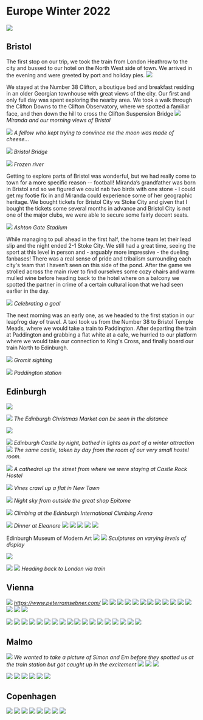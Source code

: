 # Europe Winter 2022

![](../static_media/2022_Europe/image56.jpg)

## Bristol

The first stop on our trip, we took the train from London Heathrow to the city and bussed to our hotel on the North West side of town. We arrived in the evening and were greeted by port and holiday pies.
![](../static_media/2022_Europe/image39.jpg)

We stayed at the Number 38 Clifton, a boutique bed and breakfast residing in an older Georgian townhouse with great views of the city. Our first and only full day was spent exploring the nearby area.
We took a walk through the Clifton Downs to the Clifton Observatory, where we spotted a familiar face, and then down the hill to cross the Clifton Suspension Bridge
![](../static_media/2022_Europe/image19.jpg)
*Miranda and our morning views of Bristol*

![](../static_media/2022_Europe/image63.jpg)
*A fellow who kept trying to convince me the moon was made of cheese...*

![](../static_media/2022_Europe/000052570004.jpg)
*Bristol Bridge*

![](../static_media/2022_Europe/000052570013.jpg)
*Frozen river*

<!-- ![](../static_media/2022_Europe/image18.jpg)
*Crossing the bridge* -->

Getting to explore parts of Bristol was wonderful, but we had really come to town for a more specific reason -- football! Miranda’s grandfather was born in Bristol and so we figured we could nab two birds with one stone - I could get my footie fix in and Miranda could experience some of her geographic heritage. We bought tickets for Bristol City vs Stoke City and given that I bought the tickets some several months in advance and Bristol City is not one of the major clubs, we were able to secure some fairly decent seats.

![](../static_media/2022_Europe/000052580012.jpg)
*Ashton Gate Stadium*

While managing to pull ahead in the first half, the home team let their lead slip and the night ended 2-1 Stoke City. We still had a great time, seeing the sport at this level in person and - arguably more impressive - the dueling fanbases! There was a real sense of pride and tribalism surrounding each city's team that I haven’t seen on this side of the pond. After the game we strolled across the main river to find ourselves some cozy chairs and warm mulled wine before heading back to the hotel where on a balcony we spotted the partner in crime of a certain cultural icon that we had seen earlier in the day.

![](../static_media/2022_Europe/000052570015.jpg)
*Celebrating a goal*

The next morning was an early one, as we headed to the first station in our leapfrog day of travel. A taxi took us from the Number 38 to Bristol Temple Meads, where we would take a train to Paddington. After departing the train at Paddington and grabbing a flat white at a cafe, we hurried to our platform where we would take our connection to King's Cross, and finally board our train North to Edinburgh.

![](../static_media/2022_Europe/image44.jpg)
*Gromit sighting*

![](../static_media/2022_Europe/image65.jpg)
*Paddington station*

## Edinburgh

![](../static_media/2022_Europe/image52.jpg)



![](../static_media/2022_Europe/image7.jpg)
*The Edinburgh Christmas Market can be seen in the distance*

![](../static_media/2022_Europe/image27.jpg)

<!-- slideshow these two -->
![](../static_media/2022_Europe/image21.jpg)
*Edinburgh Castle by night, bathed in lights as part of a winter attraction*
![](../static_media/2022_Europe/image25.jpg)
*The same castle, taken by day from the room of our very small hostel room.*

![](../static_media/2022_Europe/000052580017.jpg)
*A cathedral up the street from where we were staying at Castle Rock Hostel*

![](../static_media/2022_Europe/000052580016.jpg)
*Vines crawl up a flat in New Town*

![](../static_media/2022_Europe/image32.jpg)
*Night sky from outside the great shop Epitome*

![](../static_media/2022_Europe/000052570027.jpg)
*Climbing at the Edinburgh International Climbing Arena*

<!-- Slideshow these -->
![](../static_media/2022_Europe/image69.jpg)
*Dinner at Eleanore*
![](../static_media/2022_Europe/image2.jpg)
![](../static_media/2022_Europe/image53.jpg)
![](../static_media/2022_Europe/image37.jpg)
![](../static_media/2022_Europe/image8.jpg)
![](../static_media/2022_Europe/image5.jpg)

Edinburgh Museum of Modern Art
![](../static_media/2022_Europe/000052570026.jpg)
![](../static_media/2022_Europe/image15.jpg)
*Sculptures on varying levels of display*

![](../static_media/2022_Europe/image58.jpg)


![](../static_media/2022_Europe/image28.jpg)
![](../static_media/2022_Europe/000052580019.jpg)
*Heading back to London via train*



## Vienna

![](../static_media/2022_Europe/image26.jpg)
*https://www.peterramsebner.com/*
![](../static_media/2022_Europe/image3.jpg)
![](../static_media/2022_Europe/image4.jpg)
![](../static_media/2022_Europe/image6.jpg)
![](../static_media/2022_Europe/image10.jpg)
![](../static_media/2022_Europe/image12.jpg)
![](../static_media/2022_Europe/image64.jpg)
![](../static_media/2022_Europe/image16.jpg)
![](../static_media/2022_Europe/image22.jpg)
![](../static_media/2022_Europe/image23.jpg)
![](../static_media/2022_Europe/image24.jpg)
![](../static_media/2022_Europe/image30.jpg)
![](../static_media/2022_Europe/image31.jpg)
![](../static_media/2022_Europe/image40.jpg)
![](../static_media/2022_Europe/image41.jpg)
![](../static_media/2022_Europe/image46.jpg)

![](../static_media/2022_Europe/000052590022.jpg)
![](../static_media/2022_Europe/000052580021.jpg)
![](../static_media/2022_Europe/000052580023.jpg)
![](../static_media/2022_Europe/000052580024.jpg)
![](../static_media/2022_Europe/000052580031.jpg)
![](../static_media/2022_Europe/000052580035.jpg)
![](../static_media/2022_Europe/000052590008.jpg)
![](../static_media/2022_Europe/000052590010.jpg)
![](../static_media/2022_Europe/000052590012.jpg)
![](../static_media/2022_Europe/000052590017.jpg)
![](../static_media/2022_Europe/000052590018.jpg)
![](../static_media/2022_Europe/000052590023.jpg)
![](../static_media/2022_Europe/000052590025.jpg)
![](../static_media/2022_Europe/000052590028.jpg)
![](../static_media/2022_Europe/000052590029.jpg)
![](../static_media/2022_Europe/000052590030.jpg)
![](../static_media/2022_Europe/000052600006.jpg)
![](../static_media/2022_Europe/0000526000014.jpg)

## Malmo

![](../static_media/2022_Europe/000052590034.jpg)
*We wanted to take a picture of Simon and Em before they spotted us at the train station but got caught up in the excitement*
![](../static_media/2022_Europe/000052590035.jpg)
![](../static_media/2022_Europe/0000526000016.jpg)
![](../static_media/2022_Europe/0000526000017.jpg)

![](../static_media/2022_Europe/000052630004.jpg)
![](../static_media/2022_Europe/000052630006.jpg)
![](../static_media/2022_Europe/000052630019.jpg)
![](../static_media/2022_Europe/000052630020.jpg)
![](../static_media/2022_Europe/000052630027.jpg)
![](../static_media/2022_Europe/000052630032.jpg)


## Copenhagen

![](../static_media/2022_Europe/0000526000029.jpg)
![](../static_media/2022_Europe/0000526000031.jpg)
![](../static_media/2022_Europe/0000526000033.jpg)
![](../static_media/2022_Europe/000052610008.jpg)
![](../static_media/2022_Europe/000052610012.jpg)
![](../static_media/2022_Europe/000052610016.jpg)
![](../static_media/2022_Europe/000052610018.jpg)
![](../static_media/2022_Europe/000052610020.jpg)

<!-- ![](../static_media/2022_Europe/image1.jpg) -->

<script>

<div id="myCarousel" class="carousel slide" data-ride="carousel">

    <ol>
        <li data-target="#myCarousel" data-slide-to="0" class="active"></li>
        <li data-target="#myCarousel" data-slide-to="1"></li>
        <li data-target="#myCarousel" data-slide-to="2"></li>
    </ol>

    <div class="carousel-inner">
        <div class="item active">
        <img src="../static_media/2022_Europe/000052610020.jpg" alt="Los Angeles">
        </div>

        <div class="item">
        <img src="../static_media/2022_Europe/000052610020.jpg" alt="Chicago">
        </div>

        <div class="item">
        <img src="ny.jpg" alt="New York">
        </div>
    </div>

    <a class="left carousel-control" href="#myCarousel" data-slide="prev">
        <span class="glyphicon glyphicon-chevron-left"></span>
        <span class="sr-only">Previous</span>
    </a>
    <a class="right carousel-control" href="#myCarousel" data-slide="next">
        <span class="glyphicon glyphicon-chevron-right"></span>
        <span class="sr-only">Next</span>
    </a>

</div>

</script>
